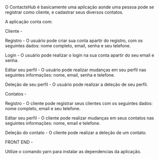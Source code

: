 O ContactsHub é basicamente uma aplicação aonde uma pessoa pode se registrar como cliente, e cadastrar seus diversos contatos.

A aplicação conta com:

Cliente -

Registro - O usuário pode criar sua conta apartir do registro, com os seguintes dados: nome completo, email, senha e seu telefone.

Login - O usuário pode realizar o login na sua conta apartir do seu email e senha.

Editar seu perfil - O usuário pode realizar mudanças em seu perfil nas seguintes informações: nome, email, senha e telefone.

Deleção de seu perfil - O usuário pode realizar a deleção de seu perfil.

Contatos - 

Registro - O cliente pode registrar seus clientes com os seguintes dados: nome completo, email e seu telefone.

Editar seu perfil - O cliente pode realizar mudanças em seus contatos nas seguintes informações: nome, email e telefone.

Deleção do contato - O cliente pode realizar a deleção de um contato.

FRONT END - 

Utilize o comando yarn para instalar as dependencias da aplicação.



